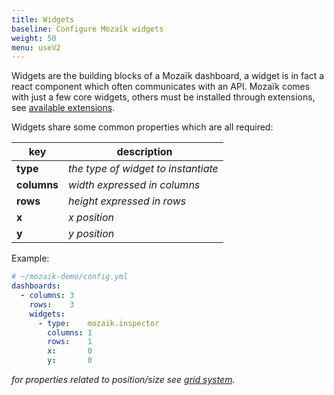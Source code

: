 ```yaml
---
title: Widgets
baseline: Configure Mozaïk widgets
weight: 50
menu: useV2
---
```

Widgets are the building blocks of a Mozaïk dashboard, a widget is in fact a react component which often communicates with an API.
Mozaïk comes with just a few core widgets, others must be installed through extensions, see [available extensions](/extensions).

Widgets share some common properties which are all required:

| key         | description                         |
| ----------- | ----------------------------------- |
| **type**    | *the type of widget to instantiate* |
| **columns** | *width expressed in columns*        |
| **rows**    | *height expressed in rows*          |
| **x**       | *x position*                        |
| **y**       | *y position*                        |

Example:

``` yaml
# ~/mozaik-demo/config.yml
dashboards:
  - columns: 3
    rows:    3
    widgets:
      - type:    mozaik.inspector
        columns: 1
        rows:    1
        x:       0
        y:       0
```

*for properties related to position/size see [grid system](/v2/usage/grid-system.html).*

